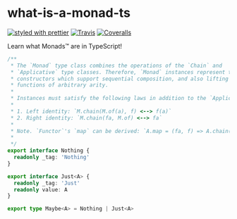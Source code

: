 # what-is-a-monad-ts

[![styled with prettier](https://img.shields.io/badge/styled_with-prettier-ff69b4.svg)](https://github.com/prettier/prettier)
[![Travis](https://img.shields.io/travis/kutyel/what-is-a-monad-ts.svg)](https://travis-ci.org/kutyel/what-is-a-monad-ts)
[![Coveralls](https://img.shields.io/coveralls/kutyel/what-is-a-monad-ts.svg)](https://coveralls.io/github/kutyel/what-is-a-monad-ts)

Learn what Monads™️ are in TypeScript!

```typescript
/**
 * The `Monad` type class combines the operations of the `Chain` and
 * `Applicative` type classes. Therefore, `Monad` instances represent type
 * constructors which support sequential composition, and also lifting of
 * functions of arbitrary arity.
 *
 * Instances must satisfy the following laws in addition to the `Applicative` and `Chain` laws:
 *
 * 1. Left identity: `M.chain(M.of(a), f) <--> f(a)`
 * 2. Right identity: `M.chain(fa, M.of) <--> fa`
 *
 * Note. `Functor`'s `map` can be derived: `A.map = (fa, f) => A.chain(fa, a => A.of(f(a)))`
 *
 */
export interface Nothing {
  readonly _tag: 'Nothing'
}

export interface Just<A> {
  readonly _tag: 'Just'
  readonly value: A
}

export type Maybe<A> = Nothing | Just<A>
```
